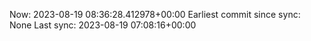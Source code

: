 Now: 2023-08-19 08:36:28.412978+00:00 Earliest commit since sync: None Last sync: 2023-08-19 07:08:16+00:00
